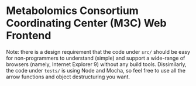 Metabolomics Consortium Coordinating Center (M3C) Web Frontend
==============================================================

Note: there is a design requirement that the code under `src/` should be easy
for non-programmers to understand (simple) and support a wide-range of browsers
(namely, Internet Explorer 9) without any build tools. Dissimilarly, the code
under `tests/` is using Node and Mocha, so feel free to use all the arrow
functions and object destructuring you want.